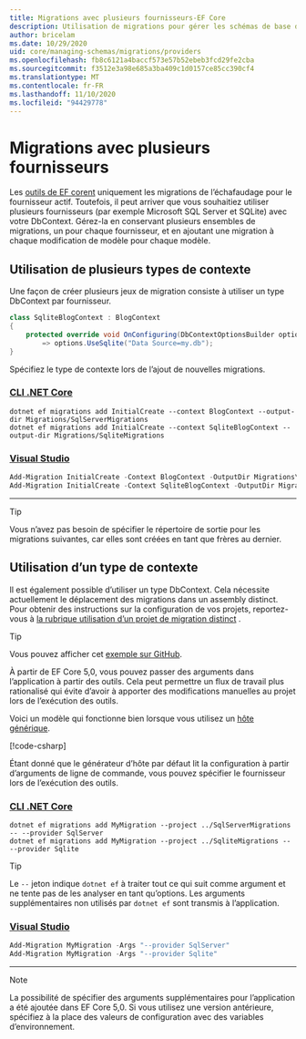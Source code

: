 ```yaml
---
title: Migrations avec plusieurs fournisseurs-EF Core
description: Utilisation de migrations pour gérer les schémas de base de données lors du ciblage de plusieurs fournisseurs de bases de données avec Entity Framework Core
author: bricelam
ms.date: 10/29/2020
uid: core/managing-schemas/migrations/providers
ms.openlocfilehash: fb8c6121a4baccf573e57b52ebeb3fcd29fe2cba
ms.sourcegitcommit: f3512e3a98e685a3ba409c1d0157ce85cc390cf4
ms.translationtype: MT
ms.contentlocale: fr-FR
ms.lasthandoff: 11/10/2020
ms.locfileid: "94429778"
---
```

# <a name="migrations-with-multiple-providers"></a>Migrations avec plusieurs fournisseurs

Les [outils de EF corent](xref:core/cli/index) uniquement les migrations de l’échafaudage pour le fournisseur actif. Toutefois, il peut arriver que vous souhaitiez utiliser plusieurs fournisseurs (par exemple Microsoft SQL Server et SQLite) avec votre DbContext. Gérez-la en conservant plusieurs ensembles de migrations, un pour chaque fournisseur, et en ajoutant une migration à chaque modification de modèle pour chaque modèle.

## <a name="using-multiple-context-types"></a>Utilisation de plusieurs types de contexte

Une façon de créer plusieurs jeux de migration consiste à utiliser un type DbContext par fournisseur.

```csharp
class SqliteBlogContext : BlogContext
{
    protected override void OnConfiguring(DbContextOptionsBuilder options)
        => options.UseSqlite("Data Source=my.db");
}
```

Spécifiez le type de contexte lors de l’ajout de nouvelles migrations.

### <a name="net-core-cli"></a>[CLI .NET Core](#tab/dotnet-core-cli)

```dotnetcli
dotnet ef migrations add InitialCreate --context BlogContext --output-dir Migrations/SqlServerMigrations
dotnet ef migrations add InitialCreate --context SqliteBlogContext --output-dir Migrations/SqliteMigrations
```

### <a name="visual-studio"></a>[Visual Studio](#tab/vs)

```powershell
Add-Migration InitialCreate -Context BlogContext -OutputDir Migrations\SqlServerMigrations
Add-Migration InitialCreate -Context SqliteBlogContext -OutputDir Migrations\SqliteMigrations
```

***

> [!TIP]
> Vous n’avez pas besoin de spécifier le répertoire de sortie pour les migrations suivantes, car elles sont créées en tant que frères au dernier.

## <a name="using-one-context-type"></a>Utilisation d’un type de contexte

Il est également possible d’utiliser un type DbContext. Cela nécessite actuellement le déplacement des migrations dans un assembly distinct. Pour obtenir des instructions sur la configuration de vos projets, reportez-vous à [la rubrique utilisation d’un projet de migration distinct](xref:core/managing-schemas/migrations/projects) .

> [!TIP]
> Vous pouvez afficher cet [exemple sur GitHub](https://github.com/dotnet/EntityFramework.Docs/tree/master/samples/core/Schemas/TwoProjectMigrations).

À partir de EF Core 5,0, vous pouvez passer des arguments dans l’application à partir des outils. Cela peut permettre un flux de travail plus rationalisé qui évite d’avoir à apporter des modifications manuelles au projet lors de l’exécution des outils.

Voici un modèle qui fonctionne bien lorsque vous utilisez un [hôte générique](/dotnet/core/extensions/generic-host).

[!code-csharp[](../../../../samples/core/Schemas/TwoProjectMigrations/WorkerService1/Program.cs#snippet_CreateHostBuilder)]

Étant donné que le générateur d’hôte par défaut lit la configuration à partir d’arguments de ligne de commande, vous pouvez spécifier le fournisseur lors de l’exécution des outils.

### <a name="net-core-cli"></a>[CLI .NET Core](#tab/dotnet-core-cli)

```dotnetcli
dotnet ef migrations add MyMigration --project ../SqlServerMigrations -- --provider SqlServer
dotnet ef migrations add MyMigration --project ../SqliteMigrations -- --provider Sqlite
```

> [!TIP]
> Le `--` jeton indique `dotnet ef` à traiter tout ce qui suit comme argument et ne tente pas de les analyser en tant qu’options. Les arguments supplémentaires non utilisés par `dotnet ef` sont transmis à l’application.

### <a name="visual-studio"></a>[Visual Studio](#tab/vs)

```powershell
Add-Migration MyMigration -Args "--provider SqlServer"
Add-Migration MyMigration -Args "--provider Sqlite"
```

***

> [!NOTE]
> La possibilité de spécifier des arguments supplémentaires pour l’application a été ajoutée dans EF Core 5,0. Si vous utilisez une version antérieure, spécifiez à la place des valeurs de configuration avec des variables d’environnement.
